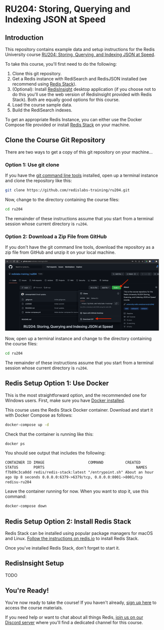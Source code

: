 # RU204: Storing, Querying and Indexing JSON at Speed

## Introduction

This repository contains example data and setup instructions for the Redis University course [RU204: Storing, Querying, and Indexing JSON at Speed](https://university.redis.com/courses/ru204/).

To take this course, you'll first need to do the following:

1. Clone this git repository.
1. Get a Redis instance with RediSearch and RedisJSON installed (we recommend using [Redis Stack](https://redis.io/docs/stack/)).
1. (Optional): Install [RedisInsight](https://redis.com/redis-enterprise/redis-insight/) desktop application (if you choose not to do this you'll use the web version of RedisInsight provided with Redis Stack).  Both are equally good options for this course.
1. Load the course sample data.
1. Build the RediSearch indexes.

To get an appropriate Redis Instance, you can either use the Docker Compose file provided or install [Redis Stack](https://redis.io/docs/stack/) on your machine.

## Clone the Course Git Repository

There are two ways to get a copy of this git repository on your machine...

### Option 1: Use git clone

If you have the [git command line tools](https://git-scm.com/downloads) installed, open up a terminal instance and clone the repository like this:

```bash
git clone https://github.com/redislabs-training/ru204.git
```

Now, change to the directory containing the course files:

```bash
cd ru204
```

The remainder of these instructions assume that you start from a terminal session whose current directory is `ru204`.

### Option 2: Download a Zip File from GitHub

If you don't have the git command line tools, download the repository as a zip file from GitHub and unzip it on your local machine.

![Downloading a zip from GitHub](readme_images/download_zip.png)

Now, open up a terminal instance and change to the directory containing the course files:

```bash
cd ru204
```

The remainder of these instructions assume that you start from a terminal session whose current directory is `ru204`.

## Redis Setup Option 1: Use Docker

This is the most straightforward option, and the recommended one for Windows users.  First, make sure you have [Docker installed](https://docs.docker.com/get-docker/).

This course uses the Redis Stack Docker container.  Download and start it with Docker Compose as follows:

```bash
docker-compose up -d
```

Check that the container is running like this:

```bash
docker ps
```

You should see output that includes the following:

```
CONTAINER ID IMAGE                    COMMAND          CREATED           STATUS       PORTS                                          NAMES
f7b89c3ca0dd redis/redis-stack:latest "/entrypoint.sh" About an hour ago Up 8 seconds 0.0.0.0:6379->6379/tcp, 0.0.0.0:8001->8001/tcp redisu-ru204
```

Leave the container running for now. When you want to stop it, use this command:

```bash
docker-compose down
```

## Redis Setup Option 2: Install Redis Stack 

Redis Stack can be installed using popular package managers for macOS and Linux.  [Follow the instructions on redis.io](https://redis.io/docs/stack/get-started/install/) to install Redis Stack.

Once you've installed Redis Stack, don't forget to start it.

## RedisInsight Setup

TODO

## You're Ready!

You're now ready to take the course!  If you haven't already, [sign up here](https://university.redis.com/courses/ru204/) to access the course materials.

If you need help or want to chat about all things Redis, [join us on our Discord server](https://discord.gg/46upnugY5B) where you'll find a dedicated channel for this course.